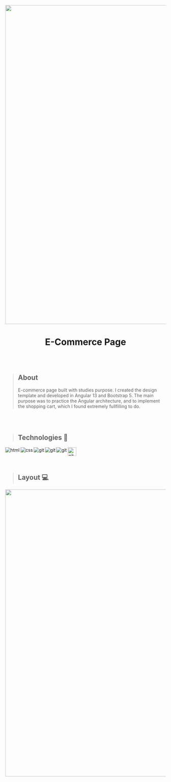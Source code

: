 <p align="center">
<img  src="https://i.postimg.cc/YSrhdyQC/image.png" width="1000"/>
</p>

<h1 align="center">E-Commerce Page</h1>

<br>
<br>

> ## About
> E-commerce page built with studies purpose. I created the design template and developed in Angular 13 and Bootstrap 5. The main purpose was to practice the Angular architecture, and to implement the shopping cart, which I found extremely fullfilling to do.

<br>
<br>

> ## Technologies 🧰

<p>
<img align="left" alt="html" src="https://img.shields.io/badge/HTML5-E34F26?style=for-the-badge&logo=html5&logoColor=white" />
<img align="left" align="left" alt="css" src="https://img.shields.io/badge/CSS3-1572B6?style=for-the-badge&logo=css3&logoColor=white" />
<img align="left" align="left" alt="git" src="https://img.shields.io/badge/Git-F05032?style=for-the-badge&logo=git&logoColor=white" />
<img align="left" align="left" alt="git" src="https://img.shields.io/badge/TypeScript-007ACC?style=for-the-badge&logo=typescript&logoColor=white" />
<img align="left" align="left" alt="git" src="https://img.shields.io/badge/Angular-DD0031?style=for-the-badge&logo=angular&logoColor=white" />
<img align="left" align="left" alt="git" src="https://img.shields.io/badge/bootstrap-%23563D7C.svg?style=for-the-badge&logo=bootstrap&logoColor=white" height="27"/> 

  
</p>  

<br> 
<br>
<br>

> ## Layout 💻

<img src="https://github.com/giselle-ferreira/E-commerce-Angular/blob/main/src/assets/gif/e-commerce.gif" width="900" />

<br>
<br>



